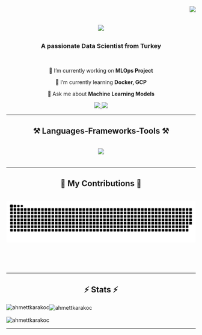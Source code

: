 <img align="right" src="https://visitor-badge.laobi.icu/badge?page_id=AhmettKarakoc.AhmettKarakoc" />

<h1 align="center">
    <img src="https://readme-typing-svg.herokuapp.com/?font=Lobster&size=35&center=true&vCenter=true&width=500&height=70&duration=4000&lines=Hi+There!+👋;+I'm+Ahmet+Karakoç!;" />
</h1>

<h3 align="center">A passionate Data Scientist from Turkey </h3>

<br/>

<div align="center">
 
 🔭 I’m currently working on **MLOps Project**
 
 🌱 I’m currently learning **Docker, GCP**

💬 Ask me about **Machine Learning Models**


 </div>
 
<div align="center"> 
  <a href="mailto:ahmetkarakoc03@outlook.com.tr">
    <img src="https://img.shields.io/badge/Gmail-333333?style=for-the-badge&logo=gmail&logoColor=red" />
  </a>
  <a href="https://linkedin.com/in/ahmet-karako%C3%A7-b39a10263/" target="_blank">
    <img src="https://img.shields.io/badge/LinkedIn-0077B5?style=for-the-badge&logo=linkedin&logoColor=white" target="_blank" />
  </a>
  <!-- sqlite, safari, google-chrome are other good icon options -->
  </a>
</div>

 <hr/>
 
<h2 align="center">⚒️ Languages-Frameworks-Tools ⚒️</h2>
<br/>
<div align="center">
    <img src="https://skillicons.dev/icons?i=anaconda,vscode,python,sklearn,elasticsearch,tensorflow,pytorch,linux,bash,docker,gcp,mongodb,mysql,arduino" /><br>
</div>

<br/>
<hr/>

<div align="center">
  <h2>🐍 My Contributions 🐍</h2>
  <br>
  <img alt="snake eating my contributions" src="https://raw.githubusercontent.com/AhmettKarakoc/AhmettKarakoc/output/github-contribution-grid-snake.svg" />
  
  <br/><br/><br/>
</div>

<hr/>

<h2 align="center">⚡ Stats ⚡</h2>
<p><img align = "left" src = "https://github-readme-stats.vercel.app/api/top-langs?username=ahmettkarakoc&show_icons=true&locale=en&layout=compact" alt = "ahmettkarakoc" /> </p>

<p> <img align = "center" src = "https://github-readme-stats.vercel.app/api?username=ahmettkarakoc&show_icons=true&locale=en" alt = "ahmettkarakoc" /> </p>

<p><img align = "center" src = "https://github-readme-streak-stats.herokuapp.com/?user=ahmettkarakoc&" alt = "ahmettkarakoc" /></p>






<hr/>

